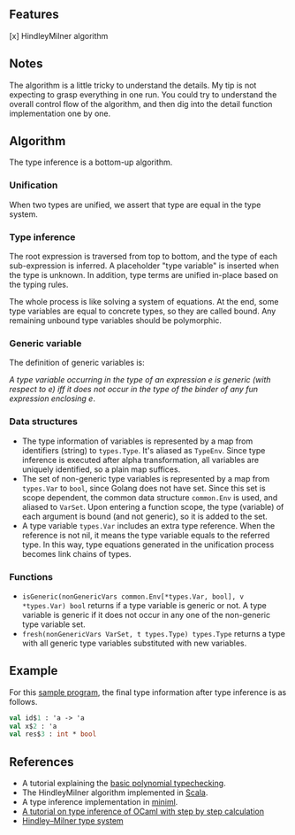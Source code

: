 ## Features
[x] HindleyMilner algorithm

## Notes
The algorithm is a little tricky to understand the details. My tip is not expecting to grasp everything in one run.
You could try to understand the overall control flow of the algorithm, and then dig into the detail function implementation one by one.

## Algorithm
The type inference is a bottom-up algorithm.

### Unification
When two types are unified, we assert that type are equal in the type system.

### Type inference
The root expression is traversed from top to bottom, and the type of each sub-expression is inferred. A placeholder "type variable" is inserted when the type is unknown. In addition, type terms are unified in-place based on the typing rules.

The whole process is like solving a system of equations. At the end, some type variables are equal to concrete types, so they are called bound. Any remaining unbound type variables should be polymorphic.

### Generic variable
The definition of generic variables is:

_A type variable occurring in the type of an expression e is generic (with respect to e) iff it does not occur in the type of the binder of any fun expression enclosing e_.

### Data structures
- The type information of variables is represented by a map from identifiers (string) to `types.Type`. It's aliased as `TypeEnv`. Since type inference is executed after alpha transformation, all variables are uniquely identified, so a plain map suffices.
- The set of non-generic type variables is represented by a map from `types.Var` to `bool`, since Golang does not have set. Since this set is scope dependent, the common data structure `common.Env` is used, and aliased to `VarSet`. Upon entering a function scope, the type (variable) of each argument is bound (and not generic), so it is added to the set.
- A type variable `types.Var` includes an extra type reference. When the reference is not nil, it means the type variable equals to the referred type. In this way, type equations generated in the unification process becomes link chains of types.

### Functions
- `isGeneric(nonGenericVars common.Env[*types.Var, bool], v *types.Var) bool` returns if a type variable is generic or not. A type variable is generic if it does not occur in any one of the non-generic type variable set.
- `fresh(nonGenericVars VarSet, t types.Type) types.Type` returns a type with all generic type variables substituted with new variables.

## Example
For this [sample program](../../examples/id.fun), the final type information after type inference is as follows.
```sml
val id$1 : 'a -> 'a
val x$2 : 'a
val res$3 : int * bool
```

## References
- A tutorial explaining the [basic polynomial typechecking](http://lucacardelli.name/Papers/BasicTypechecking.pdf).
- The HindleyMilner algorithm implemented in [Scala](https://dysphoria.net/2009/06/28/hindley-milner-type-inference-in-scala/).
- A type inference implementation in [miniml](https://github.com/cmaes/miniml/blob/master/typing.ml#L74).
- [A tutorial on type inference of OCaml with step by step calculation](https://cs3110.github.io/textbook/chapters/interp/inference.html)
- [Hindley–Milner type system](https://en.wikipedia.org/wiki/Hindley%E2%80%93Milner_type_system)